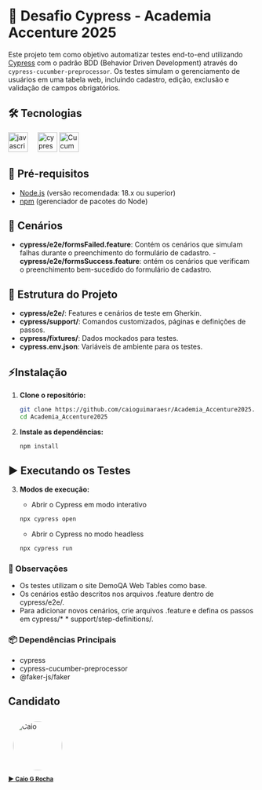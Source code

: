 # 🚀 Desafio Cypress - Academia Accenture 2025

Este projeto tem como objetivo automatizar testes end-to-end utilizando [Cypress](https://www.cypress.io/) com o padrão BDD (Behavior Driven Development) através do `cypress-cucumber-preprocessor`. Os testes simulam o gerenciamento de usuários em uma tabela web, incluindo cadastro, edição, exclusão e validação de campos obrigatórios.

## 🛠️ Tecnologias
<div align="left">
  <img src="https://cdn.jsdelivr.net/gh/devicons/devicon/icons/javascript/javascript-original.svg" height="40" alt="javascript logo" />
  <img width="12" />
  <img src="https://raw.githubusercontent.com/cypress-io/cypress-icons/master/src/logo/cypress-io-logo-round.svg" height="40"     alt="cypress logo" />
  <img src="https://www.svgrepo.com/download/447199/cucumber-organic.svg" height="40" alt="Cucumber logo" />
</div>

## 📌 Pré-requisitos

- [Node.js](https://nodejs.org/) (versão recomendada: 18.x ou superior)
- [npm](https://www.npmjs.com/) (gerenciador de pacotes do Node)

## 📑 Cenários

   - **cypress/e2e/formsFailed.feature**: Contém os cenários que simulam falhas durante o preenchimento do formulário de cadastro.
   -**cypress/e2e/formsSuccess.feature**: ontém os cenários que verificam o preenchimento bem-sucedido do formulário de cadastro.

## 📂 Estrutura do Projeto

- **cypress/e2e/**: Features e cenários de teste em Gherkin.
- **cypress/support/**: Comandos customizados, páginas e definições de passos.
- **cypress/fixtures/**: Dados mockados para testes.
- **cypress.env.json**: Variáveis de ambiente para os testes.

## ⚡Instalação

1. **Clone o repositório:**
   ```bash
   git clone https://github.com/caioguimaraesr/Academia_Accenture2025.git
   cd Academia_Accenture2025
   ```

2. **Instale as dependências:**
    ```bash
    npm install
    ```

## ▶️ Executando os Testes
3. **Modos de execução:**
   - Abrir o Cypress em modo interativo
   ```bash
   npx cypress open
   ```

   - Abrir o Cypress no modo headless
   
   ```bash
   npx cypress run
   ```

### 📝 Observações
* Os testes utilizam o site DemoQA Web Tables como base.
* Os cenários estão descritos nos arquivos .feature dentro de cypress/e2e/.
* Para adicionar novos cenários, crie arquivos .feature e defina os passos em cypress/* * support/step-definitions/.

### 📦 Dependências Principais
* cypress
* cypress-cucumber-preprocessor
* @faker-js/faker

## Candidato
<td align="center">
   <a href="https://github.com/caioguimaraesr">
      <img src="https://avatars.githubusercontent.com/caioguimaraesr" alt="Caio" width="100" style="border-radius: 50%; margin: 10px;" />
      <br>
      <strong style="font-size: 12px;">▶️ Caio G Rocha</strong>
   </a>
   <br>
</td>